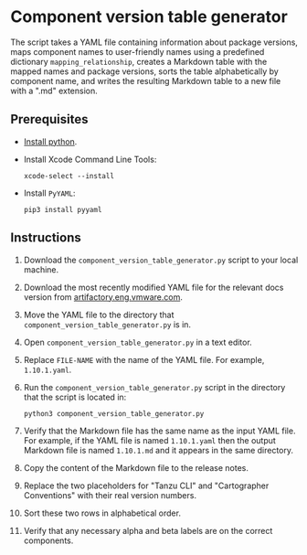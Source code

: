 # Component version table generator

The script takes a YAML file containing information about package versions, maps component names to user-friendly names using a predefined dictionary `mapping_relationship`, creates a Markdown table with the mapped names and package versions, sorts the table alphabetically by component name, and writes the resulting Markdown table to a new file with a ".md" extension.

## Prerequisites

- [Install python](https://www.python.org/downloads/).

- Install Xcode Command Line Tools:

    ```console
    xcode-select --install
    ```

- Install `PyYAML`:

    ```console
    pip3 install pyyaml
    ```

## Instructions

1. Download the `component_version_table_generator.py` script to your local machine.

2. Download the most recently modified YAML file for the relevant docs version from [artifactory.eng.vmware.com](https://artifactory.eng.vmware.com/ui/native/tap-builds-generic-local/).

3. Move the YAML file to the directory that `component_version_table_generator.py` is in.

4. Open `component_version_table_generator.py` in a text editor. 

5. Replace `FILE-NAME` with the name of the YAML file. For example, `1.10.1.yaml`.

6. Run the `component_version_table_generator.py` script in the directory that the script is located in:

   ```console
   python3 component_version_table_generator.py
   ```

7. Verify that the Markdown file has the same name as the input YAML file. For example, if the YAML file is named `1.10.1.yaml` then the output Markdown file is named `1.10.1.md` and it appears in the same directory.
 
8. Copy the content of the Markdown file to the release notes.

9. Replace the two placeholders for "Tanzu CLI" and "Cartographer Conventions" with their real version numbers.

10. Sort these two rows in alphabetical order.

11. Verify that any necessary alpha and beta labels are on the correct components.
